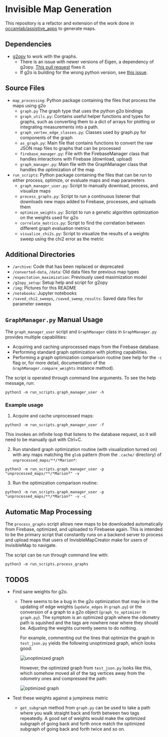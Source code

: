 # Invisible Map Generation

This repository is a refactor and extension of the work done in [occamlab/assistive_apps](https://github.com/occamLab/assistive_apps/tree/summer2018) to generate maps.

## Dependencies
- [g2opy](https://github.com/uoip/g2opy) to work with the graphs.
  - There is an issue with newer versions of Eigen, a dependency of g2opy.
    [This pull request](https://github.com/uoip/g2opy/pull/16) fixes it.
  - If g2o is building for the wrong python version, see [this issue](https://github.com/uoip/g2opy/issues/9).

## Source Files
- `map_processing`: Python package containing the files that process the maps using g2o
  - `graph.py` The graph type that uses the python g2o bindings
  - `graph_utils.py`: Contains useful helper functions and types for graphs, such as converting them to a dict of arrays for plotting or integrating measurements into a path.
  - `graph_vertex_edge_classes.py`: Classes used by graph.py for components of the graph
  - `as_graph.py`: Main file that contains functions to convert the raw JSON map files to graphs that can be processed
  - `firebase_manager.py`: File with the FirebaseManager class that handles interactions with Firebase (download, upload)
  - `graph_manager.py`: Main file with the GraphManager class that handles the optimization of the map
- `run_scripts`: Python package containing the files that can be run to either process, optimize, or evaluate maps and map parameters
  - `graph_manager_user.py`: Script to manually download, process, and visualize maps
  - `process_graphs.py`: Script to run a continuous listener that downloads new maps added to Firebase, processes, and uploads them
  - `optimize_weights.py`: Script to run a genetic algorithm optimization on the weights used for g2o
  - `correlate_matrics.py`: Script to find the correlation between different graph evaluation metrics
  - `visualize_chi2s.py`: Script to visualize the results of a weights sweep using the chi2 error as the metric

## Additional Directories
- `/archive`: Code that has been replaced or deprecated
- `/converted-data`, `/data`: Old data files for previous map types
- `/expectation_maximization`: Previously used maximization model
- `/g2opy_setup`: Setup help and script for g2opy
- `/img`: Pictures for this README
- `/notebooks`: Jupyter notebooks
- `/saved_chi2_sweeps`, `/saved_sweep_results`: Saved data files for parameter sweeps

## `GraphManager.py` Manual Usage

The `graph_manager_user` script and `GraphManager` class in `GraphManager.py` provides multiple capabilities:

- Acquiring and caching unprocessed maps from the Firebase database.
- Performing standard graph optimization with plotting capabilities.
- Performing a graph optimization comparison routine (see help for the `-c` flag or, for more detail, documentation 
  of the `GraphManager.compare_weights` instance method).

The script is operated through command line arguments. To see the help message, run:

```
python3 -m run_scripts.graph_manager_user -h
```

### Example usage

1. Acquire and cache unprocessed maps:

```
python3 -m run_scripts.graph_manager_user -f
```

This invokes an infinite loop that listens to the database request, so it will need to be manually quit with Ctrl+C.

2. Run standard graph optimization routine (with visualization turned on) with any maps matching the `glob` pattern (from the `.cache/` directory) of `unprocessed_maps/**/*Marion*`: 

```
python3 -m run_scripts.graph_manager_user -p "unprocessed_maps/**/*Marion*" -v
```

3. Run the optimization comparison routine:

```
python3 -m run_scripts.graph_manager_user -p "unprocessed_maps/**/*Marion*" -v -c
```

## Automatic Map Processing
The `process_graphs` script allows new maps to be downloaded automatically from Firebase, optimized, and uploaded to Firebaese again.
This is intended  to be the primary script that constantly runs on a backend server to process and upload maps that users of
InvisbleMapCreator make for users of InvisibleMap to navigate.

The script can be run through command line with:
```
python3 -m run_scripts.process_graphs
```

## TODOS
- Find sane weights for g2o.
  - There seems to be a bug in the g2o optimization that may lie in the updating of edge weights (`update_edges` in `graph.py`) or the conversion of a graph to a g2o object (`graph_to_optimizer` in `graph.py`).
    The symptom is an optimized graph where the odometry path is squished and the tags are nowhere near where they should be.
    Adjusting the weights currently seems to do nothing.
    
    For example, commenting out the lines that optimize the graph in `test_json.py` yields the following unoptimized graph, which looks good:
    
    ![unoptimized graph](img/unoptimized.png)
    
    However, the optimized graph from `test_json.py` looks like this, which somehow moved all of the tag vertices away from the odometry ones and compressed the path:
    
    ![optimized graph](img/optimized.png)
    
- Test these weights against a jumpiness metric
  - `get_subgraph` method from `graph.py` can be used to take a path where you walk straight back and forth between two tags repeatedly. A good set of weights would make the optimized subgraph of going back and forth once match the optimized subgraph of going back and forth twice and so on.
